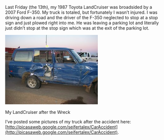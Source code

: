 Last Friday (the 13th), my 1987 Toyota LandCruiser was broadsided by a 2007 Ford F-350. My truck is totaled, but fortunately I wasn’t injured. I was driving down a road and the driver of the F-350 neglected to stop at a stop sign and just plowed right into me. He was leaving a parking lot and literally just didn’t stop at the stop sign which was at the exit of the parking lot.

[![My LandCruiser after the Wreck](img_1938.jpg "My LandCruiser after the Wreck")](http://blog.alexseifert.com/2009/03/22/car-wreck/img_1938/)

My LandCruiser after the Wreck

I’ve posted some pictures of my truck after the accident here: [http://picasaweb.google.com/seifertalex/CarAccident](http://picasaweb.google.com/seifertalex/CarAccident).